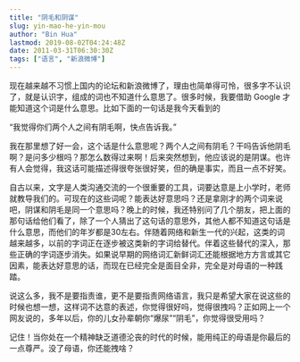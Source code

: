 ```yaml
---
title: "阴毛和阴谋"
slug: yin-mao-he-yin-mou
author: "Bin Hua"
lastmod: 2019-08-02T04:24:48Z
date: 2011-03-31T06:30:30Z
tags: ["语言", "新浪微博"]
---
```


现在越来越不习惯上国内的论坛和新浪微博了，理由也简单得可怜，很多字不认识了，就是认识字，组成的词也不知道什么意思了。很多时候，我要借助 Google 才能知道这个词是什么意思。比如下面的一句话是我今天看到的

“我觉得你们两个人之间有阴毛啊，快点告诉我。”

我在那里想了好一会，这个话是什么意思呢？两个人之间有阴毛？干吗告诉他阴毛啊？是问多少根吗？那怎么数得过来啊！后来突然想到，他应该说的是阴谋。也许有人会觉得，我这话可能描述得很夸张很好笑，但的确是事实，而且一点不好笑。

自古以来，文字是人类沟通交流的一个很重要的工具，词要达意是上小学时，老师就教导我们的。可现在的这些词呢？能表达好意思吗？还是拿刚才的两个词来说吧，阴谋和阴毛是同一个意思吗？晚上的时候，我还特别问了几个朋友，把上面的那句话给他们看了，除了一个人猜出了这句话的意思外，其他人都不知道这句话是什么意思，而他们的年岁都是30左右。伴随着网络和新生一代的兴起，这类的词越来越多，以前的字词正在逐步被这类新的字词给替代。伴着这些替代的深入，那些正确的字词逐步消失。如果说早期的网络词汇新鲜词汇还能根据地方方言或其它因素，能表达好意思的话，而现在已经完全是面目全非，完全是对母语的一种践踏。

说这么多，我不是要指责谁，更不是要指责网络语言，我只是希望大家在说这些的时候也想一想，这样词不达意的表述，你觉得很好吗，觉得很拽吗？正如网上一个网友说的，多年以后，你的儿女孙辈朝你“爆尿”“阴毛”，你觉得很受用吗？

记住！当你处在一个精神缺乏道德沦丧的时代的时候，能用纯正的母语是你最后的一点尊严。没了母语，你还能拽啥？
